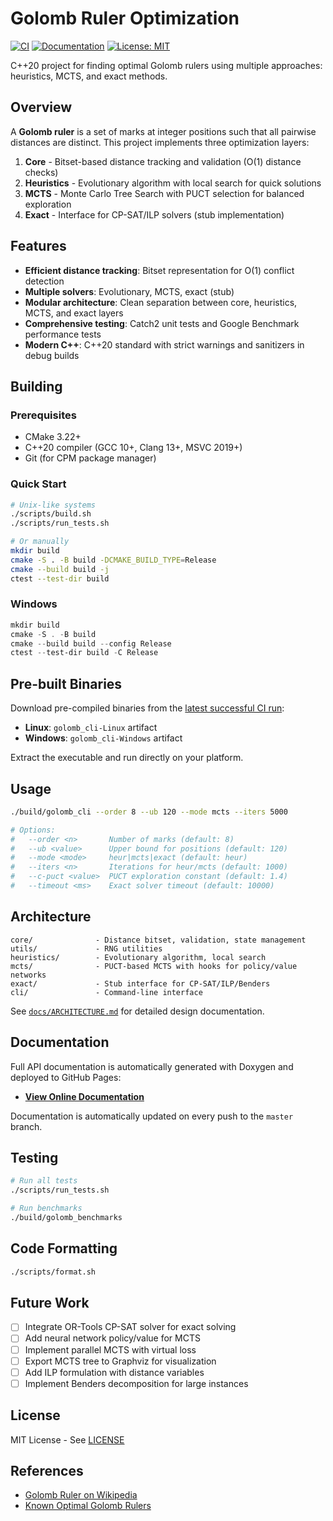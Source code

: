 # Golomb Ruler Optimization

[![CI](https://github.com/Gotman08/golomb/actions/workflows/ci.yml/badge.svg)](https://github.com/Gotman08/golomb/actions/workflows/ci.yml)
[![Documentation](https://github.com/Gotman08/golomb/actions/workflows/docs.yml/badge.svg)](https://github.com/Gotman08/golomb/actions/workflows/docs.yml)
[![License: MIT](https://img.shields.io/badge/License-MIT-yellow.svg)](LICENSE)

C++20 project for finding optimal Golomb rulers using multiple approaches: heuristics, MCTS, and exact methods.

## Overview

A **Golomb ruler** is a set of marks at integer positions such that all pairwise distances are distinct. This project implements three optimization layers:

1. **Core** - Bitset-based distance tracking and validation (O(1) distance checks)
2. **Heuristics** - Evolutionary algorithm with local search for quick solutions
3. **MCTS** - Monte Carlo Tree Search with PUCT selection for balanced exploration
4. **Exact** - Interface for CP-SAT/ILP solvers (stub implementation)

## Features

- **Efficient distance tracking**: Bitset representation for O(1) conflict detection
- **Multiple solvers**: Evolutionary, MCTS, exact (stub)
- **Modular architecture**: Clean separation between core, heuristics, MCTS, and exact layers
- **Comprehensive testing**: Catch2 unit tests and Google Benchmark performance tests
- **Modern C++**: C++20 standard with strict warnings and sanitizers in debug builds

## Building

### Prerequisites

- CMake 3.22+
- C++20 compiler (GCC 10+, Clang 13+, MSVC 2019+)
- Git (for CPM package manager)

### Quick Start

```bash
# Unix-like systems
./scripts/build.sh
./scripts/run_tests.sh

# Or manually
mkdir build
cmake -S . -B build -DCMAKE_BUILD_TYPE=Release
cmake --build build -j
ctest --test-dir build
```

### Windows

```powershell
mkdir build
cmake -S . -B build
cmake --build build --config Release
ctest --test-dir build -C Release
```

## Pre-built Binaries

Download pre-compiled binaries from the [latest successful CI run](https://github.com/Gotman08/golomb/actions/workflows/ci.yml):
- **Linux**: `golomb_cli-Linux` artifact
- **Windows**: `golomb_cli-Windows` artifact

Extract the executable and run directly on your platform.

## Usage

```bash
./build/golomb_cli --order 8 --ub 120 --mode mcts --iters 5000

# Options:
#   --order <n>       Number of marks (default: 8)
#   --ub <value>      Upper bound for positions (default: 120)
#   --mode <mode>     heur|mcts|exact (default: heur)
#   --iters <n>       Iterations for heur/mcts (default: 1000)
#   --c-puct <value>  PUCT exploration constant (default: 1.4)
#   --timeout <ms>    Exact solver timeout (default: 10000)
```

## Architecture

```
core/              - Distance bitset, validation, state management
utils/             - RNG utilities
heuristics/        - Evolutionary algorithm, local search
mcts/              - PUCT-based MCTS with hooks for policy/value networks
exact/             - Stub interface for CP-SAT/ILP/Benders
cli/               - Command-line interface
```

See [`docs/ARCHITECTURE.md`](docs/ARCHITECTURE.md) for detailed design documentation.

## Documentation

Full API documentation is automatically generated with Doxygen and deployed to GitHub Pages:
- **[View Online Documentation](https://gotman08.github.io/golomb/)**

Documentation is automatically updated on every push to the `master` branch.

## Testing

```bash
# Run all tests
./scripts/run_tests.sh

# Run benchmarks
./build/golomb_benchmarks
```

## Code Formatting

```bash
./scripts/format.sh
```

## Future Work

- [ ] Integrate OR-Tools CP-SAT solver for exact solving
- [ ] Add neural network policy/value for MCTS
- [ ] Implement parallel MCTS with virtual loss
- [ ] Export MCTS tree to Graphviz for visualization
- [ ] Add ILP formulation with distance variables
- [ ] Implement Benders decomposition for large instances

## License

MIT License - See [LICENSE](LICENSE)

## References

- [Golomb Ruler on Wikipedia](https://en.wikipedia.org/wiki/Golomb_ruler)
- [Known Optimal Golomb Rulers](http://www.research.ibm.com/people/s/shearer/grule.html)
